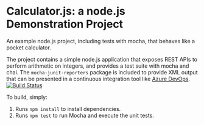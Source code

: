 Calculator.js: a node.js Demonstration Project
==============================================
An example node.js project, including tests with mocha, that behaves like
a pocket calculator.

The project contains a simple node.js application that exposes REST APIs
to perform arithmetic on integers, and provides a test suite with mocha
and chai.  The `mocha-junit-reporters` package is included to provide XML
output that can be presented in a continuous integration tool like
[Azure DevOps](https://azure.com/devops).
[![Build Status](https://dev.azure.com/rajneeshgadge0899/PartsUnlimited/_apis/build/status/rgadge.calculator?branchName=master)](https://dev.azure.com/rajneeshgadge0899/PartsUnlimited/_build/latest?definitionId=3&branchName=master)

To build, simply:

1. Runs `npm install` to install dependencies.
2. Runs `npm test` to run Mocha and execute the unit tests.

